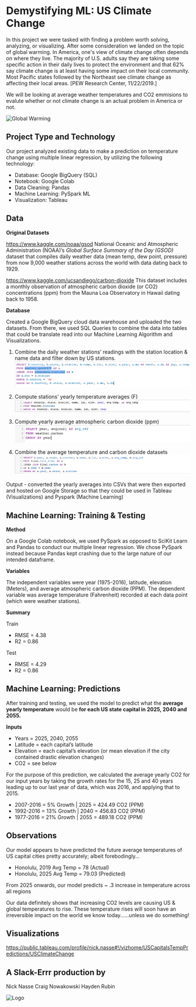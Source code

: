 #  Demystifying ML: US Climate Change
 
In this project we were tasked with finding a problem worth solving, analyzing, or visualizing. After some consideration we landed on the topic of global warming. In America, one's view of climate change often depends on where they live. The majority of U.S. adults say they are taking some specific action in their daily lives to protect the environment and that 62% say climate change is at least having some impact on their local community. Most Pacific states followed by the Northeast see climate change as affecting their local areas.  [PEW Research Center, 11/22/2019.]

We will be looking at average weather temperatures and CO2 emmisions to evalute whether or not climate change is an actual problem in America or not. 

![Global Warming](https://www.psychologicalscience.org/redesign/wp-content/uploads/2017/01/Earth-melting-above-ocean-e1485893153798-609x419.jpg)

## Project Type and Technology
Our project analyzed existing data to make a prediction on temperature change using multiple linear regression, by utilizing the following technology: 
* Database: Google BigQuery (SQL)
* Notebook: Google Colab 
* Data Cleaning: Pandas
* Machine Learning: PySpark ML
* Visualization: Tableau


## Data

**Original Datasets**

https://www.kaggle.com/noaa/gsod 
National Oceanic and Atmospheric Administration (NOAA)’s *Global Surface Summary of the Day (GSOD)* dataset that compiles daily weather data (mean temp, dew point, pressure) from now 9,000 weather stations across the world with data dating back to 1929. 

https://www.kaggle.com/ucsandiego/carbon-dioxide
This dataset includes a monthly observation of atmospheric carbon dioxide (or CO2) concentrations (ppm) from the Mauna Loa Observatory in Hawaii dating back to 1958. 

**Database**

Created a Google BigQuery cloud data warehouse and uploaded the two datasets. From there,  we used SQL Queries to combine the data into tables that could be translate read into our Machine Learning Algorithm and Visualizations. 

1) Combine the daily weather stations’ readings with the station location & name data and filter down by US stations. 
![Query 1](https://github.com/SDCraigN/UCB_DAB_Final_Project/blob/main/Images/BigQuery_1.png)

2) Compute stations’ yearly temperature averages (F)
![Query 2](https://github.com/SDCraigN/UCB_DAB_Final_Project/blob/main/Images/BigQuery_2.png)

3) Compute yearly average atmospheric carbon dioxide (ppm)
![Query 3](https://github.com/SDCraigN/UCB_DAB_Final_Project/blob/main/Images/BigQuery_3.png)

4) Combine the average temperature and carbon dioxide datasets
![Query 4](https://github.com/SDCraigN/UCB_DAB_Final_Project/blob/main/Images/BigQuery_4.png)

Output - converted the yearly averages into CSVs that were then exported and hosted on Google Storage so that they could be used in Tableau (Visualizations) and Pyspark (Machine Learning)

## Machine Learning: Training & Testing

**Method**

On a Google Colab notebook, we used PySpark as opposed to SciKit Learn and Pandas to conduct our multiple linear regression. We chose PySpark instead because Pandas kept crashing due to the large nature of our intended dataframe.

**Variables**

The independent variables were year (1975-2016), latitude, elevation (Meters), and average atmospheric carbon dioxide (PPM). The dependent variable was average temperature (Fahrenheit) recorded at each data point (which were weather stations). 

**Summary**

Train
* RMSE = 4.38
* R2 = 0.86

Test
* RMSE = 4.29
* R2 = 0.86

## Machine Learning: Predictions
After training and testing, we used the model to predict what the **average yearly temperature** would be **for each US state capital in 2025, 2040 and 2055.**

**Inputs**
* Years = 2025, 2040, 2055
* Latitude = each capital’s latitude
* Elevation = each capital’s elevation (or mean elevation if the city contained drastic elevation changes)
* CO2 = see below

For the purpose of this prediction, we calculated the average yearly CO2 for our input years by taking the growth rates for the 15, 25 and 40 years leading up to our last year of data, which was 2016, and applying that to 2015. 
* 2007-2016 = 5% Growth | 2025 = 424.49 CO2 (PPM)
* 1992-2016 = 13% Growth | 2040 = 456.83 CO2 (PPM)
* 1977-2016 = 21% Growth | 2055 = 489.18 CO2 (PPM)

## Observations

Our model appears to have predicted the future average temperatures of US capital cities pretty accurately; albeit forebodingly…
* Honolulu, 2019 Avg Temp = 78 (Actual) 
* Honolulu, 2025 Avg Temp =  79.03 (Predicted)

From 2025 onwards, our model predicts ~ .3 increase in temperature across all regions

Our data definitely shows that increasing CO2 levels are causing US & global temperatures to rise. These temperature rises will soon have an irreversible impact on the world we know today……unless we do something!


## Visualizations

https://public.tableau.com/profile/nick.nasse#!/vizhome/USCapitalsTempPredictions/USClimateChange


## A Slack-Errr production by 
Nick Nasse
Craig Nowakowski
Hayden Rubin

![Logo](https://is4-ssl.mzstatic.com/image/thumb/Purple114/v4/b3/3a/a1/b33aa167-5a3a-1a09-332e-61d750453e28/AppIcon-0-0-1x_U007emarketing-0-0-0-7-0-0-sRGB-0-0-0-GLES2_U002c0-512MB-85-220-0-0.png/1200x630wa.png)

